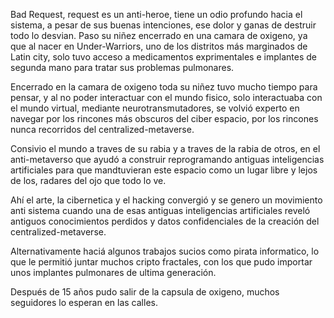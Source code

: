 Bad Request, request es un anti-heroe, tiene un odio profundo hacia el sistema,
a pesar de sus buenas intenciones, ese dolor y ganas de destruir todo lo desvian.
Paso su niñez encerrado en una camara de oxigeno, ya que al nacer en Under-Warriors,
uno de los distritos más marginados de Latin city, solo tuvo acceso a medicamentos
exprimentales e implantes de segunda mano para tratar sus problemas pulmonares.

Encerrado en la camara de oxigeno toda su niñez tuvo mucho tiempo para pensar,
y al no poder interactuar con el mundo fisico, solo interactuaba con el mundo virtual,
mediante neurotransmutadores, se volvió experto en navegar por los rincones más obscuros
del ciber espacio, por los rincones nunca recorridos del centralized-metaverse.

Consivio el mundo a traves de su rabia y a traves de la rabia de otros,
en el anti-metaverso que ayudó a construir reprogramando antiguas inteligencias
artificiales para que mandtuvieran este espacio como un lugar libre y lejos de los,
radares del ojo que todo lo ve.

Ahí el arte, la cibernetica y el hacking convergió y se genero un movimiento
anti sistema cuando una de esas antiguas inteligencias artificiales reveló
antiguos conocimientos perdidos y datos confidenciales de la creación del centralized-metaverse.

Alternativamente haciá algunos trabajos sucios como pirata informatico,
lo que le permitió juntar muchos cripto fractales,
con los que pudo importar unos implantes pulmonares de ultima generación.

Después de 15 años pudo salir de la capsula de oxigeno,
muchos seguidores lo esperan en las calles.